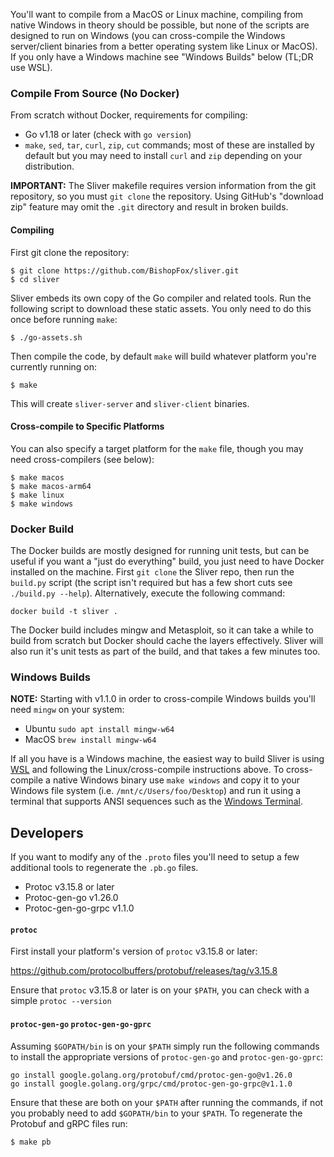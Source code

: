 You'll want to compile from a MacOS or Linux machine, compiling from native Windows in theory should be possible, but none of the scripts are designed to run on Windows (you can cross-compile the Windows server/client binaries from a better operating system like Linux or MacOS). If you only have a Windows machine see "Windows Builds" below (TL;DR use WSL).

### Compile From Source (No Docker)

From scratch without Docker, requirements for compiling:

* Go v1.18 or later (check with `go version`)
* `make`, `sed`, `tar`, `curl`, `zip`, `cut` commands; most of these are installed by default but you may need to install `curl` and `zip` depending on your distribution.

**IMPORTANT:** The Sliver makefile requires version information from the git repository, so you must `git clone` the repository. Using GitHub's "download zip" feature may omit the `.git` directory and result in broken builds.

#### Compiling

First git clone the repository:

```
$ git clone https://github.com/BishopFox/sliver.git
$ cd sliver
```

Sliver embeds its own copy of the Go compiler and related tools. Run the following script to download these static assets. You only need to do this once before running `make`:

```
$ ./go-assets.sh
```

Then compile the code, by default `make` will build whatever platform you're currently running on:

```
$ make
```

This will create `sliver-server` and `sliver-client` binaries.

#### Cross-compile to Specific Platforms

You can also specify a target platform for the `make` file, though you may need cross-compilers (see below):

```
$ make macos
$ make macos-arm64
$ make linux
$ make windows
```

### Docker Build

The Docker builds are mostly designed for running unit tests, but can be useful if you want a "just do everything" build, you just need to have Docker installed on the machine. First `git clone` the Sliver repo, then run the `build.py` script (the script isn't required but has a few short cuts see `./build.py --help`). Alternatively, execute the following command: 

```
docker build -t sliver .
```

The Docker build includes mingw and Metasploit, so it can take a while to build from scratch but Docker should cache the layers effectively. Sliver will also run it's unit tests as part of the build, and that takes a few minutes too.

### Windows Builds

__NOTE:__ Starting with v1.1.0 in order to cross-compile Windows builds you'll need `mingw` on your system:
* Ubuntu `sudo apt install mingw-w64`
* MacOS `brew install mingw-w64`

If all you have is a Windows machine, the easiest way to build Sliver is using [WSL](https://docs.microsoft.com/en-us/windows/wsl/install-win10) and following the Linux/cross-compile instructions above. To cross-compile a native Windows binary use `make windows` and copy it to your Windows file system (i.e. `/mnt/c/Users/foo/Desktop`) and run it using a terminal that supports ANSI sequences such as the [Windows Terminal](https://github.com/microsoft/terminal).

## Developers

If you want to modify any of the `.proto` files you'll need to setup a few additional tools to regenerate the `.pb.go` files.
* Protoc v3.15.8 or later
* Protoc-gen-go v1.26.0
* Protoc-gen-go-grpc v1.1.0

#### `protoc`

First install your platform's version of `protoc` v3.15.8 or later:

https://github.com/protocolbuffers/protobuf/releases/tag/v3.15.8

Ensure that `protoc` v3.15.8 or later is on your `$PATH`, you can check with a simple `protoc --version`

#### `protoc-gen-go` `protoc-gen-go-gprc`

Assuming `$GOPATH/bin` is on your `$PATH` simply run the following commands to install the appropriate versions of `protoc-gen-go` and `protoc-gen-go-gprc`:

```
go install google.golang.org/protobuf/cmd/protoc-gen-go@v1.26.0
go install google.golang.org/grpc/cmd/protoc-gen-go-grpc@v1.1.0
```

Ensure that these are both on your `$PATH` after running the commands, if not you probably need to add `$GOPATH/bin` to your `$PATH`. To regenerate the Protobuf and gRPC files run:

```
$ make pb
```
